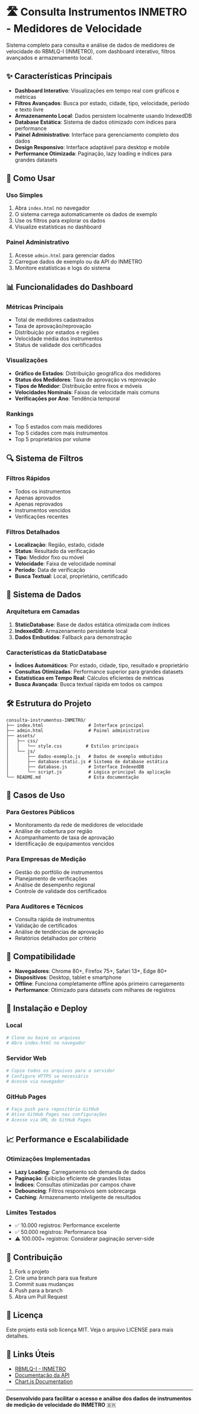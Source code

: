 # 🛣️ Consulta Instrumentos INMETRO - Medidores de Velocidade

Sistema completo para consulta e análise de dados de medidores de velocidade do RBMLQ-I (INMETRO), com dashboard interativo, filtros avançados e armazenamento local.

## ✨ Características Principais

- **Dashboard Interativo**: Visualizações em tempo real com gráficos e métricas
- **Filtros Avançados**: Busca por estado, cidade, tipo, velocidade, período e texto livre
- **Armazenamento Local**: Dados persistem localmente usando IndexedDB
- **Database Estática**: Sistema de dados otimizado com índices para performance
- **Painel Administrativo**: Interface para gerenciamento completo dos dados
- **Design Responsivo**: Interface adaptável para desktop e mobile
- **Performance Otimizada**: Paginação, lazy loading e índices para grandes datasets

## 🚀 Como Usar

### Uso Simples
1. Abra `index.html` no navegador
2. O sistema carrega automaticamente os dados de exemplo
3. Use os filtros para explorar os dados
4. Visualize estatísticas no dashboard

### Painel Administrativo
1. Acesse `admin.html` para gerenciar dados
2. Carregue dados de exemplo ou da API do INMETRO
3. Monitore estatísticas e logs do sistema

## 📊 Funcionalidades do Dashboard

### Métricas Principais
- Total de medidores cadastrados
- Taxa de aprovação/reprovação
- Distribuição por estados e regiões
- Velocidade média dos instrumentos
- Status de validade dos certificados

### Visualizações
- **Gráfico de Estados**: Distribuição geográfica dos medidores
- **Status dos Medidores**: Taxa de aprovação vs reprovação
- **Tipos de Medidor**: Distribuição entre fixos e móveis
- **Velocidades Nominais**: Faixas de velocidade mais comuns
- **Verificações por Ano**: Tendência temporal

### Rankings
- Top 5 estados com mais medidores
- Top 5 cidades com mais instrumentos
- Top 5 proprietários por volume

## 🔍 Sistema de Filtros

### Filtros Rápidos
- Todos os instrumentos
- Apenas aprovados
- Apenas reprovados
- Instrumentos vencidos
- Verificações recentes

### Filtros Detalhados
- **Localização**: Região, estado, cidade
- **Status**: Resultado da verificação
- **Tipo**: Medidor fixo ou móvel
- **Velocidade**: Faixa de velocidade nominal
- **Período**: Data de verificação
- **Busca Textual**: Local, proprietário, certificado

## 💾 Sistema de Dados

### Arquitetura em Camadas
1. **StaticDatabase**: Base de dados estática otimizada com índices
2. **IndexedDB**: Armazenamento persistente local
3. **Dados Embutidos**: Fallback para demonstração

### Características da StaticDatabase
- **Índices Automáticos**: Por estado, cidade, tipo, resultado e proprietário
- **Consultas Otimizadas**: Performance superior para grandes datasets
- **Estatísticas em Tempo Real**: Cálculos eficientes de métricas
- **Busca Avançada**: Busca textual rápida em todos os campos

## 🛠️ Estrutura do Projeto

```
consulta-instrumentos-INMETRO/
├── index.html                 # Interface principal
├── admin.html                 # Painel administrativo
├── assets/
│   ├── css/
│   │   └── style.css         # Estilos principais
│   └── js/
│       ├── dados-exemplo.js   # Dados de exemplo embutidos
│       ├── database-static.js # Sistema de database estática
│       ├── database.js        # Interface IndexedDB
│       └── script.js          # Lógica principal da aplicação
└── README.md                  # Esta documentação
```

## 🎯 Casos de Uso

### Para Gestores Públicos
- Monitoramento da rede de medidores de velocidade
- Análise de cobertura por região
- Acompanhamento de taxa de aprovação
- Identificação de equipamentos vencidos

### Para Empresas de Medição
- Gestão do portfólio de instrumentos
- Planejamento de verificações
- Análise de desempenho regional
- Controle de validade dos certificados

### Para Auditores e Técnicos
- Consulta rápida de instrumentos
- Validação de certificados
- Análise de tendências de aprovação
- Relatórios detalhados por critério

## 📱 Compatibilidade

- **Navegadores**: Chrome 80+, Firefox 75+, Safari 13+, Edge 80+
- **Dispositivos**: Desktop, tablet e smartphone
- **Offline**: Funciona completamente offline após primeiro carregamento
- **Performance**: Otimizado para datasets com milhares de registros

## 🔧 Instalação e Deploy

### Local
```bash
# Clone ou baixe os arquivos
# Abra index.html no navegador
```

### Servidor Web
```bash
# Copie todos os arquivos para o servidor
# Configure HTTPS se necessário
# Acesse via navegador
```

### GitHub Pages
```bash
# Faça push para repositório GitHub
# Ative GitHub Pages nas configurações
# Acesse via URL do GitHub Pages
```

## 📈 Performance e Escalabilidade

### Otimizações Implementadas
- **Lazy Loading**: Carregamento sob demanda de dados
- **Paginação**: Exibição eficiente de grandes listas
- **Índices**: Consultas otimizadas por campos chave
- **Debouncing**: Filtros responsivos sem sobrecarga
- **Caching**: Armazenamento inteligente de resultados

### Limites Testados
- ✅ 10.000 registros: Performance excelente
- ✅ 50.000 registros: Performance boa
- ⚠️ 100.000+ registros: Considerar paginação server-side

## 🤝 Contribuição

1. Fork o projeto
2. Crie uma branch para sua feature
3. Commit suas mudanças
4. Push para a branch
5. Abra um Pull Request

## 📄 Licença

Este projeto está sob licença MIT. Veja o arquivo LICENSE para mais detalhes.

## 🔗 Links Úteis

- [RBMLQ-I - INMETRO](http://www.rbmlq.gov.br/)
- [Documentação da API](http://www.rbmlq.gov.br/api-docs)
- [Chart.js Documentation](https://www.chartjs.org/docs/)

---

**Desenvolvido para facilitar o acesso e análise dos dados de instrumentos de medição de velocidade do INMETRO** 🇧🇷
